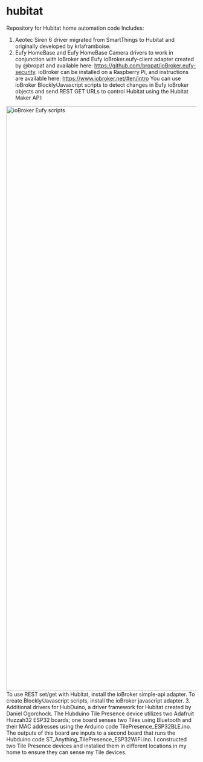 # hubitat
Repository for Hubitat home automation code
Includes:
1. Aeotec Siren 6 driver migrated from SmartThings to Hubitat and originally developed by krlaframboise.
2. Eufy HomeBase and Eufy HomeBase Camera drivers to work in conjunction with ioBroker and Eufy ioBroker.eufy-client 
adapter created by @bropat and available here:  https://github.com/bropat/ioBroker.eufy-security.
ioBroker can be installed on a Raspberry Pi, and instructions are available here: https://www.iobroker.net/#en/intro  You can use ioBroker Blockly/Javascript scripts to detect changes in Eufy ioBroker objects and send REST GET URLs to control Hubitat using the Hubitat Maker API:
 <img width="1542" alt="ioBroker Eufy scripts" src="https://github.com/user-attachments/assets/ee5ba664-44cf-4609-b0eb-65f9b08408af">
To use REST set/get with Hubitat, install the ioBroker simple-api adapter.  To create Blockly/Javascript scripts, install the ioBroker javascript adapter. 
3. Additional drivers for HubDuino, a driver framework for Hubitat created by Daniel Ogorchock.  The Hubduino Tile Presence device utilizes two Adafruit Huzzah32 ESP32 boards; one board senses two Tiles using Bluetooth and their MAC addresses using the Arduino code TilePresence_ESP32BLE.ino. The outputs of this board are inputs to a second board that runs the Hubduino code ST_Anything_TilePresence_ESP32WiFi.ino.  I constructed two Tile Presence devices and installed them in different locations in my home to ensure they can sense my Tile devices.

